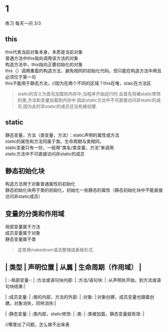 # 1
练习
每天一问
3/3

## this
this代表当前对象本身，本质是当前对象  
普通方法中this指向调用该方法的对象  
构造方法中，this指向正要初始化的对象  
this（）调用重载的构造方法，避免相同的初始化代码。但只能在构造方法中用且必须位于第一句  
this不能用于静态方法，//因为在两个不同的区域？this在堆，staic在方法区  
> static的含义为首先加载到内存中,当程序开始运行时,会首先将被static修饰的类,方法和变量加载到内存中.因此static方法中不可直接访问非static的成员,因为此时非static的成员还没有被创建.
## static
静态变量，方法（类变量，方法）：static声明的属性或方法  
static的属性和方法同属于类。生命周期与类相同，  
static变量只有一份，一般用“类名/类变量，方法”来调用  
static方法中不可直接访问非static的成员  

## 静态初始化块
构造方法用于对象普通属性的初始化  
静态初始化块用于类的初始化，初始化一些静态的属性（静态初始化块中不能直接访问非static成员）  

## 变量的分类和作用域
局部变量属于方法  
成员变量属于对象  
静态变量属于类  

> 这里用makedown语法整理成表格形式.

  | **类型** | **声明位置** | **从属** | **生命周期（作用域）** | 
  ---
  <p>| :-局部变量-: | :方法或语句块内部: | :方法/语句块: | :从声明处开始，到方法或语句块结束:|  
</p>
  <p>| :成员变量: | :类的内部，方法的外部:  | :对象: |:对象创建，成员变量也跟着创建。对象消失，同样消失:|
</p>                                                        
  <p>| :静态变量: | :类内部，static修饰: | :类: | :类被加载，静态变量就有效: |
</p>
//哪里出了问题，怎么做不出来表
